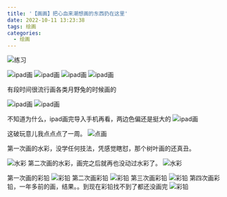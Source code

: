 ```yaml
---
title: '【画画】把心血来潮想画的东西扔在这里'
date: 2022-10-11 13:23:38
tags: 绘画
categories:
  - 绘画
---
```

  <meta name="referrer" content="no-referrer">

![练习](http://upload-images.jianshu.io/upload_images/20892169-a3add5cba2b16577.jpg?imageMogr2/auto-orient/strip%7CimageView2/2/w/1080/q/50)

![ipad画](https://upload-images.jianshu.io/upload_images/20892169-ceeda7f6b2a64564.jpg?imageMogr2/auto-orient/strip%7CimageView2/2/w/1240)
![ipad画](https://upload-images.jianshu.io/upload_images/20892169-8f5a7f0fd968df3d.jpg?imageMogr2/auto-orient/strip%7CimageView2/2/w/1240)
![ipad画](https://upload-images.jianshu.io/upload_images/20892169-109bc8a501c9c004.jpg?imageMogr2/auto-orient/strip%7CimageView2/2/w/1240)
![ipad画](http://upload-images.jianshu.io/upload_images/20892169-6616aa3859f97f61.jpg?imageMogr2/auto-orient/strip%7CimageView2/2/w/1080/q/50)


有段时间很流行画各类月野兔的时候画的

![ipad画](https://upload-images.jianshu.io/upload_images/20892169-72a6e38c2b9b587d.jpg?imageMogr2/auto-orient/strip%7CimageView2/2/w/1240)
![ipad画](https://upload-images.jianshu.io/upload_images/20892169-909bdc4563428f74.jpg?imageMogr2/auto-orient/strip%7CimageView2/2/w/1240)

不知道为什么，ipad画完导入手机再看，两边色偏还是挺大的
![ipad画](https://upload-images.jianshu.io/upload_images/20892169-9f43bf5637402b20.jpg?imageMogr2/auto-orient/strip%7CimageView2/2/w/1240)

这破玩意儿我点点点了一周。
![点画](https://upload-images.jianshu.io/upload_images/20892169-d94a50c0cee1e0bd.jpg?imageMogr2/auto-orient/strip%7CimageView2/2/w/1240)

第一次画的水彩，没学任何技法，凭感觉瞎怼，那个树叶画的还真丑。

![水彩](https://upload-images.jianshu.io/upload_images/20892169-16c645d068913a5c.jpg?imageMogr2/auto-orient/strip%7CimageView2/2/w/1240)
第二次画的水彩，画完之后就再也没动过水彩了。
![水彩](https://upload-images.jianshu.io/upload_images/20892169-f1d5254aeb673211.jpg?imageMogr2/auto-orient/strip%7CimageView2/2/w/1240)

第一次画的彩铅
![彩铅](https://upload-images.jianshu.io/upload_images/20892169-846be79729ffd4f1.jpg?imageMogr2/auto-orient/strip%7CimageView2/2/w/1240)
第二次画彩铅
![彩铅](https://upload-images.jianshu.io/upload_images/20892169-8404dac75d6ee983.jpg?imageMogr2/auto-orient/strip%7CimageView2/2/w/1240)
第三次画彩铅
![彩铅](https://upload-images.jianshu.io/upload_images/20892169-073a4cebcb578714.jpg?imageMogr2/auto-orient/strip%7CimageView2/2/w/1240)
第四次画彩铅，一年多前的画，结果。。到现在彩铅找不到了都还没画完
![彩铅](https://upload-images.jianshu.io/upload_images/20892169-f70efe3b5dce913f.jpg?imageMogr2/auto-orient/strip%7CimageView2/2/w/1240)